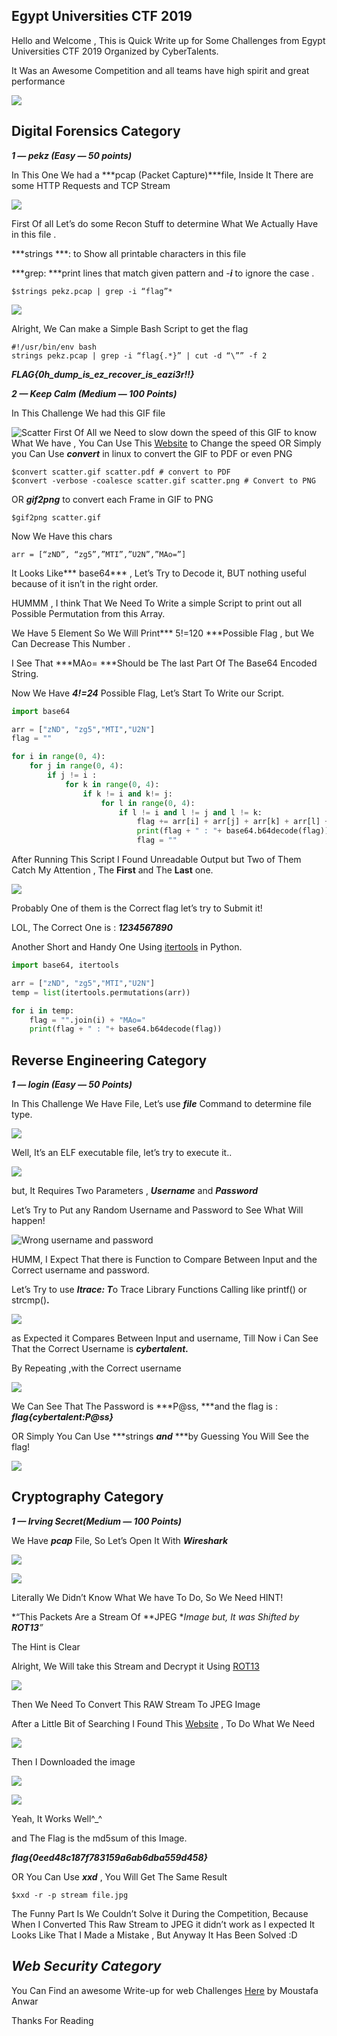 
## Egypt Universities CTF 2019

Hello and Welcome , This is Quick Write up for Some Challenges from Egypt Universities CTF 2019 Organized by CyberTalents.

It Was an Awesome Competition and all teams have high spirit and great performance

![](https://cdn-images-1.medium.com/max/3812/1*R6Sp6sMYP4a9N3gbhG9pDw.png)

## **Digital Forensics Category**

***1 — pekz (Easy — 50 points)***

In This One We had a ***pcap (Packet Capture)***file, Inside It There are some HTTP Requests and TCP Stream

![](https://cdn-images-1.medium.com/max/3838/1*yuQdyo1r1gZWT9MTKnjCkg.png)

First Of all Let’s do some Recon Stuff to determine What We Actually Have in this file .

***strings ***: to Show all printable characters in this file

***grep: ***print lines that match given pattern and -***i*** to ignore the case .

```$strings pekz.pcap | grep -i “flag”*```

![](https://cdn-images-1.medium.com/max/3342/1*4tD7XiFU6gOHBr51WADeyA.png)

Alright, We Can make a Simple Bash Script to get the flag
```
#!/usr/bin/env bash
strings pekz.pcap | grep -i “flag{.*}” | cut -d “\”” -f 2
```
***FLAG{0h_dump_is_ez_recover_is_eazi3r!!}***

***2 — Keep Calm (Medium — 100 Points)***

In This Challenge We had this GIF file

![Scatter](./scatter.gif)
First Of All we Need to slow down the speed of this GIF to know What We have , You Can Use This [Website](https://ezgif.com/speed) to Change the speed OR Simply you Can Use ***convert*** in linux to convert the GIF to PDF or even PNG

    $convert scatter.gif scatter.pdf # convert to PDF
    $convert -verbose -coalesce scatter.gif scatter.png # Convert to PNG

OR ***gif2png*** to convert each Frame in GIF to PNG

```$gif2png scatter.gif```

Now We Have this chars

```arr = [“zND”, “zg5”,”MTI”,”U2N”,”MAo=”]```

It Looks Like*** base64*** , Let’s Try to Decode it, BUT nothing useful because of it isn’t in the right order.

HUMMM , I think That We Need To Write a simple Script to print out all Possible Permutation from this Array.

We Have 5 Element So We Will Print*** 5!=120 ***Possible Flag , but We Can Decrease This Number .

I See That ***MAo= ***Should be The last Part Of The Base64 Encoded String.

Now We Have ***4!=24*** Possible Flag, Let’s Start To Write our Script.

```python
import base64

arr = ["zND", "zg5","MTI","U2N"]
flag = ""

for i in range(0, 4):
	for j in range(0, 4):
		if j != i :
			for k in range(0, 4):
				if k != i and k!= j:
					for l in range(0, 4):
						if l != i and l != j and l != k:
							flag += arr[i] + arr[j] + arr[k] + arr[l] + "MAo="
							print(flag + " : "+ base64.b64decode(flag))
							flag = ""
```
After Running This Script I Found Unreadable Output but Two of Them Catch My Attention , The **First** and The **Last** one.

![](https://cdn-images-1.medium.com/max/2000/1*BGe0LTn_lOeeR4u8ekVlqA.png)

Probably One of them is the Correct flag let’s try to Submit it!

LOL, The Correct One is : ***1234567890***

Another Short and Handy One Using [itertools](https://docs.python.org/2/library/itertools.html) in Python.

```py
import base64, itertools

arr = ["zND", "zg5","MTI","U2N"]
temp = list(itertools.permutations(arr))

for i in temp:
	flag = "".join(i) + "MAo="
	print(flag + " : "+ base64.b64decode(flag))
```
## Reverse Engineering Category

***1 — login (Easy — 50 Points)***

In This Challenge We Have File, Let’s use ***file*** Command to determine file type.

![](https://cdn-images-1.medium.com/max/3816/1*Yx9-ZcLvu6rLfs-BvQUm6Q.png)

Well, It’s an ELF executable file, let’s try to execute it..

![](https://cdn-images-1.medium.com/max/2014/1*wTrFf0or4oHgQFci-mPfJA.png)

but, It Requires Two Parameters , ***Username*** and ***Password***

Let’s Try to Put any Random Username and Password to See What Will happen!

![Wrong username and password](https://cdn-images-1.medium.com/max/2000/1*kGpvjwoSn4-ATkytGd19dw.png)

HUMM, I Expect That there is Function to Compare Between Input and the Correct username and password.

Let’s Try to use ***ltrace: T***o Trace Library Functions Calling like printf() or strcmp()**.**

![](https://cdn-images-1.medium.com/max/2000/1*vqDVZPkjk7ScMmpL_fSHvw.png)

as Expected it Compares Between Input and username, Till Now i Can See That the Correct Username is ***cybertalent.***

By Repeating ,with the Correct username

![](https://cdn-images-1.medium.com/max/2000/1*QAbSOixCVqHRQbv5EKOgFA.png)

We Can See That The Password is ***P@ss, ***and the flag is : ***flag{cybertalent:P@ss}***

OR Simply You Can Use ***strings ***and*** ***by Guessing You Will See the flag!

![](https://cdn-images-1.medium.com/max/2000/1*hjN0Ai6lLQZyJK0P3w6J7g.png)

## Cryptography Category

***1 — Irving Secret(Medium — 100 Points)***

We Have ***pcap*** File, So Let’s Open It With ***Wireshark***

![](https://cdn-images-1.medium.com/max/3826/1*mAlO75JroxX1dy8JbZ0lPg.png)

![](https://cdn-images-1.medium.com/max/2562/1*jGyFWwD7DgIxwcMkqPGKsQ.png)

Literally We Didn’t Know What We have To Do, So We Need HINT!

*“This Packets Are a Stream Of **JPEG **Image but, It was Shifted by **ROT13**”*

The Hint is Clear

Alright, We Will take this Stream and Decrypt it Using [ROT13](https://rot13.com/)

![](https://cdn-images-1.medium.com/max/3838/1*wIQC9rph_Wi_UJ6z2gDLdA.png)

Then We Need To Convert This RAW Stream To JPEG Image

After a Little Bit of Searching I Found This [Website](https://tomeko.net/online_tools/hex_to_file.php?lang=en) , To Do What We Need

![](https://cdn-images-1.medium.com/max/2000/1*kVLVZukposyOENBRbp228g.png)

Then I Downloaded the image

![](https://cdn-images-1.medium.com/max/3812/1*7xZpVmjHFnhk86v1Q208zg.png)

![](https://cdn-images-1.medium.com/max/2592/1*Du1IwYf3gxWaarbbpVnUWA.jpeg)

Yeah, It Works Well^_^

and The Flag is the md5sum of this Image.

***flag{0eed48c187f783159a6ab6dba559d458}***

OR You Can Use ***xxd*** , You Will Get The Same Result

    $xxd -r -p stream file.jpg

The Funny Part Is We Couldn’t Solve it During the Competition, Because When I Converted This Raw Stream to JPEG it didn’t work as I expected
It Looks Like That I Made a Mistake , But Anyway It Has Been Solved :D

## ***Web Security Category***

You Can Find an awesome Write-up for web Challenges [Here](https://medium.com/@sasaxxx777/egypt-universities-ctf-2019-write-up-web-challenges-3249afd6f40) by Moustafa Anwar

Thanks For Reading
